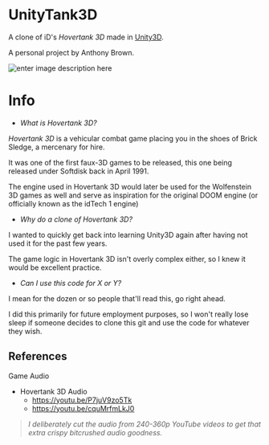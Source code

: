 # UnityTank3D
A clone of iD's *Hovertank 3D* made in [Unity3D](https://unity.com/).

A personal project by Anthony Brown.

![enter image description here](https://upload.wikimedia.org/wikipedia/en/a/af/Hovertank_3D_title_screen.jpg)
# Info

 - *What is Hovertank 3D?*

*Hovertank 3D* is a vehicular combat game placing you in the shoes of Brick Sledge, a mercenary for hire.

It was one of the first faux-3D games to be released, this one being released under Softdisk back in April 1991.

The engine used in Hovertank 3D would later be used for the Wolfenstein 3D games as well and serve as inspiration for the original DOOM engine (or officially known as the idTech 1 engine)

- *Why do a clone of Hovertank 3D?*

I wanted to quickly get back into learning Unity3D again after having not used it for the past few years.

The game logic in Hovertank 3D isn't overly complex either, so I knew it would be excellent practice.

 - *Can I use this code for X or Y?*
 
I mean for the dozen or so people that'll read this, go right ahead.

I did this primarily for future employment purposes, so I won't really lose sleep if someone decides to clone this git and use the code for whatever they wish.

## References

Game Audio

 - Hovertank 3D Audio
	 - https://youtu.be/P7juV9zo5Tk
	 - https://youtu.be/cquMrfmLkJ0

> 	 *I deliberately cut the audio from 240-360p YouTube videos to get
> that extra crispy bitcrushed audio goodness.*




